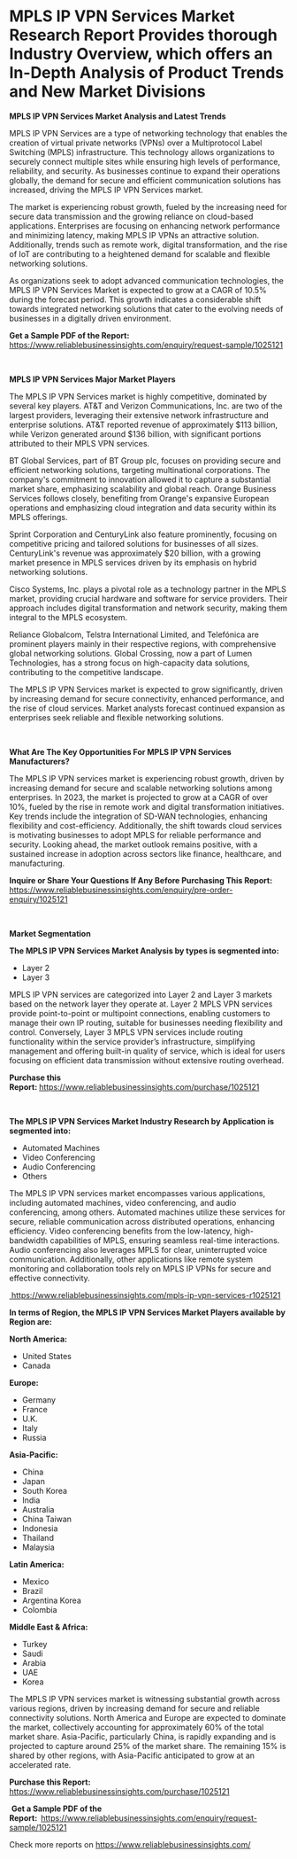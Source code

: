 <p><h1>MPLS IP VPN Services Market Research Report Provides thorough Industry Overview, which offers an In-Depth Analysis of Product Trends and New Market Divisions</h1></p><p><strong>MPLS IP VPN Services Market Analysis and Latest Trends</strong></p>
<p><p>MPLS IP VPN Services are a type of networking technology that enables the creation of virtual private networks (VPNs) over a Multiprotocol Label Switching (MPLS) infrastructure. This technology allows organizations to securely connect multiple sites while ensuring high levels of performance, reliability, and security. As businesses continue to expand their operations globally, the demand for secure and efficient communication solutions has increased, driving the MPLS IP VPN Services market.</p><p>The market is experiencing robust growth, fueled by the increasing need for secure data transmission and the growing reliance on cloud-based applications. Enterprises are focusing on enhancing network performance and minimizing latency, making MPLS IP VPNs an attractive solution. Additionally, trends such as remote work, digital transformation, and the rise of IoT are contributing to a heightened demand for scalable and flexible networking solutions. </p><p>As organizations seek to adopt advanced communication technologies, the MPLS IP VPN Services Market is expected to grow at a CAGR of 10.5% during the forecast period. This growth indicates a considerable shift towards integrated networking solutions that cater to the evolving needs of businesses in a digitally driven environment.</p></p>
<p><strong>Get a Sample PDF of the Report:&nbsp;</strong> <a href="https://www.reliablebusinessinsights.com/enquiry/request-sample/1025121?utm_campaign=2321&utm_medium=2&utm_source=Github&utm_content=ia&utm_term=07032025&utm_id=mpls-ip-vpn-services">https://www.reliablebusinessinsights.com/enquiry/request-sample/1025121</a></p>
<p>&nbsp;</p>
<p><strong>MPLS IP VPN Services Major Market Players</strong></p>
<p><p>The MPLS IP VPN Services market is highly competitive, dominated by several key players. AT&T and Verizon Communications, Inc. are two of the largest providers, leveraging their extensive network infrastructure and enterprise solutions. AT&T reported revenue of approximately $113 billion, while Verizon generated around $136 billion, with significant portions attributed to their MPLS VPN services.</p><p>BT Global Services, part of BT Group plc, focuses on providing secure and efficient networking solutions, targeting multinational corporations. The company's commitment to innovation allowed it to capture a substantial market share, emphasizing scalability and global reach. Orange Business Services follows closely, benefiting from Orange's expansive European operations and emphasizing cloud integration and data security within its MPLS offerings.</p><p>Sprint Corporation and CenturyLink also feature prominently, focusing on competitive pricing and tailored solutions for businesses of all sizes. CenturyLink's revenue was approximately $20 billion, with a growing market presence in MPLS services driven by its emphasis on hybrid networking solutions.</p><p>Cisco Systems, Inc. plays a pivotal role as a technology partner in the MPLS market, providing crucial hardware and software for service providers. Their approach includes digital transformation and network security, making them integral to the MPLS ecosystem.</p><p>Reliance Globalcom, Telstra International Limited, and Telefónica are prominent players mainly in their respective regions, with comprehensive global networking solutions. Global Crossing, now a part of Lumen Technologies, has a strong focus on high-capacity data solutions, contributing to the competitive landscape.</p><p>The MPLS IP VPN Services market is expected to grow significantly, driven by increasing demand for secure connectivity, enhanced performance, and the rise of cloud services. Market analysts forecast continued expansion as enterprises seek reliable and flexible networking solutions.</p></p>
<p>&nbsp;</p>
<p><strong>What Are The Key Opportunities For MPLS IP VPN Services Manufacturers?</strong></p>
<p><p>The MPLS IP VPN services market is experiencing robust growth, driven by increasing demand for secure and scalable networking solutions among enterprises. In 2023, the market is projected to grow at a CAGR of over 10%, fueled by the rise in remote work and digital transformation initiatives. Key trends include the integration of SD-WAN technologies, enhancing flexibility and cost-efficiency. Additionally, the shift towards cloud services is motivating businesses to adopt MPLS for reliable performance and security. Looking ahead, the market outlook remains positive, with a sustained increase in adoption across sectors like finance, healthcare, and manufacturing.</p></p>
<p><strong>Inquire or Share Your Questions If Any Before Purchasing This Report:</strong> <a href="https://www.reliablebusinessinsights.com/enquiry/pre-order-enquiry/1025121?utm_campaign=2321&utm_medium=2&utm_source=Github&utm_content=ia&utm_term=07032025&utm_id=mpls-ip-vpn-services">https://www.reliablebusinessinsights.com/enquiry/pre-order-enquiry/1025121</a></p>
<p>&nbsp;</p>
<p><strong>Market Segmentation</strong></p>
<p><strong>The MPLS IP VPN Services Market Analysis by types is segmented into:</strong></p>
<p><ul><li>Layer 2</li><li>Layer 3</li></ul></p>
<p><p>MPLS IP VPN services are categorized into Layer 2 and Layer 3 markets based on the network layer they operate at. Layer 2 MPLS VPN services provide point-to-point or multipoint connections, enabling customers to manage their own IP routing, suitable for businesses needing flexibility and control. Conversely, Layer 3 MPLS VPN services include routing functionality within the service provider’s infrastructure, simplifying management and offering built-in quality of service, which is ideal for users focusing on efficient data transmission without extensive routing overhead.</p></p>
<p><strong>Purchase this Report:&nbsp;</strong><a href="https://www.reliablebusinessinsights.com/purchase/1025121?utm_campaign=2321&utm_medium=2&utm_source=Github&utm_content=ia&utm_term=07032025&utm_id=mpls-ip-vpn-services">https://www.reliablebusinessinsights.com/purchase/1025121</a></p>
<p>&nbsp;</p>
<p><strong>The MPLS IP VPN Services Market Industry Research by Application is segmented into:</strong></p>
<p><ul><li>Automated Machines</li><li>Video Conferencing</li><li>Audio Conferencing</li><li>Others</li></ul></p>
<p><p>The MPLS IP VPN services market encompasses various applications, including automated machines, video conferencing, and audio conferencing, among others. Automated machines utilize these services for secure, reliable communication across distributed operations, enhancing efficiency. Video conferencing benefits from the low-latency, high-bandwidth capabilities of MPLS, ensuring seamless real-time interactions. Audio conferencing also leverages MPLS for clear, uninterrupted voice communication. Additionally, other applications like remote system monitoring and collaboration tools rely on MPLS IP VPNs for secure and effective connectivity.</p></p>
<p><a href="https://www.reliablebusinessinsights.com/mpls-ip-vpn-services-r1025121?utm_campaign=2321&utm_medium=2&utm_source=Github&utm_content=ia&utm_term=07032025&utm_id=mpls-ip-vpn-services">&nbsp;https://www.reliablebusinessinsights.com/mpls-ip-vpn-services-r1025121</a></p>
<p><strong>In terms of Region, the MPLS IP VPN Services Market Players available by Region are:</strong></p>
<p>
    <p> <strong> North America: </strong>
        <ul>
            <li>United States</li>
            <li>Canada</li>
        </ul>
        </p> 
    <p> <strong> Europe: </strong>
        <ul>
            <li>Germany</li>
            <li>France</li>
            <li>U.K.</li>
            <li>Italy</li>
            <li>Russia</li>
        </ul>
        </p> 
    <p> <strong> Asia-Pacific: </strong>
        <ul>
            <li>China</li>
            <li>Japan</li>
            <li>South Korea</li>
            <li>India</li>
            <li>Australia</li>
            <li>China Taiwan</li>
            <li>Indonesia</li>
            <li>Thailand</li>
            <li>Malaysia</li>
        </ul>
        </p> 
    <p> <strong> Latin America: </strong>
        <ul>
            <li>Mexico</li>
            <li>Brazil</li>
            <li>Argentina Korea</li>
            <li>Colombia</li>
        </ul>
        </p> 
    <p> <strong> Middle East & Africa: </strong>
        <ul>
            <li>Turkey</li>
            <li>Saudi</li>
            <li>Arabia</li>
            <li>UAE</li>
            <li>Korea</li>
        </ul>
    </p>
    </p>
<p><p>The MPLS IP VPN services market is witnessing substantial growth across various regions, driven by increasing demand for secure and reliable connectivity solutions. North America and Europe are expected to dominate the market, collectively accounting for approximately 60% of the total market share. Asia-Pacific, particularly China, is rapidly expanding and is projected to capture around 25% of the market share. The remaining 15% is shared by other regions, with Asia-Pacific anticipated to grow at an accelerated rate.</p></p>
<p><strong>Purchase this Report: </strong><a href="https://www.reliablebusinessinsights.com/purchase/1025121?utm_campaign=2321&utm_medium=2&utm_source=Github&utm_content=ia&utm_term=07032025&utm_id=mpls-ip-vpn-services">https://www.reliablebusinessinsights.com/purchase/1025121</a></p>
<p>&nbsp;<strong>Get a Sample PDF of the Report:&nbsp;&nbsp;</strong><a href="https://www.reliablebusinessinsights.com/enquiry/request-sample/1025121?utm_campaign=2321&utm_medium=2&utm_source=Github&utm_content=ia&utm_term=07032025&utm_id=mpls-ip-vpn-services">https://www.reliablebusinessinsights.com/enquiry/request-sample/1025121</a></p>
<p><strong></strong></p>
<p>Check more reports on <a href="https://www.reliablebusinessinsights.com/?utm_campaign=2321&utm_medium=2&utm_source=Github&utm_content=ia&utm_term=07032025&utm_id=mpls-ip-vpn-services">https://www.reliablebusinessinsights.com/</a></p>